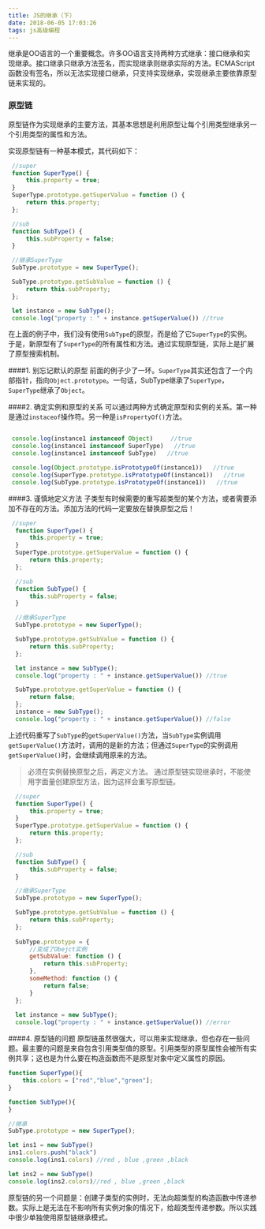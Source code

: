 ```yaml
---
title: JS的继承（下）
date: 2018-06-05 17:03:26
tags: js高级编程
---
```


继承是OO语言的一个重要概念。许多OO语言支持两种方式继承：接口继承和实现继承。接口继承只继承方法签名，而实现继承则继承实际的方法。ECMAScript函数没有签名，所以无法实现接口继承，只支持实现继承，实现继承主要依靠原型链来实现的。

<!-- more -->

### 原型链

原型链作为实现继承的主要方法，其基本思想是利用原型让每个引用类型继承另一个引用类型的属性和方法。


实现原型链有一种基本模式，其代码如下：
```js
 //super
 function SuperType() {
     this.property = true;
 }
 SuperType.prototype.getSuperValue = function () {
     return this.property;
 };

 //sub
 function SubType() {
     this.subProperty = false;
 }

 //继承SuperType
 SubType.prototype = new SuperType();

 SubType.prototype.getSubValue = function () {
     return this.subProperty;
 };

 let instance = new SubType();
 console.log("property : " + instance.getSuperValue()) //true
```
在上面的例子中，我们没有使用`SubType`的原型，而是给了它`SuperType`的实例。于是，新原型有了`SuperType`的所有属性和方法。通过实现原型链，实际上是扩展了原型搜索机制。

####1. 别忘记默认的原型
前面的例子少了一环。`SuperType`其实还包含了一个内部指针，指向`Object.prototype`。一句话，SubType继承了`SuperType`，`SuperType`继承了`Object`。
 
####2. 确定实例和原型的关系
可以通过两种方式确定原型和实例的关系。第一种是通过`instaceof`操作符。另一种是`isPropertyOf()`方法。

```js

 console.log(instance1 instanceof Object)     //true
 console.log(instance1 instanceof SuperType)   //true
 console.log(instance1 instanceof SubType)   //true

 console.log(Object.prototype.isPrototypeOf(instance1))   //true
 console.log(SuperType.prototype.isPrototypeOf(instance1))   //true
 console.log(SubType.prototype.isPrototypeOf(instance1))   //true

```

####3. 谨慎地定义方法
子类型有时候需要的重写超类型的某个方法，或者需要添加不存在的方法。添加方法的代码一定要放在替换原型之后！

```js
 //super
  function SuperType() {
      this.property = true;
  }
  SuperType.prototype.getSuperValue = function () {
      return this.property;
  };

  //sub
  function SubType() {
      this.subProperty = false;
  }

  //继承SuperType
  SubType.prototype = new SuperType();

  SubType.prototype.getSubValue = function () {
      return this.subProperty;
  };

  let instance = new SubType();
  console.log("property : " + instance.getSuperValue()) //true

  SubType.prototype.getSuperValue = function () {
      return false;
  };
  instance = new SubType();
  console.log("property : " + instance.getSuperValue()) //false
```
上述代码重写了`SubType`的`getSuperValue()`方法，当`SubType`实例调用`getSuperValue()`方法时，调用的是新的方法；但通过`SuperType`的实例调用`getSuperValue()`时，会继续调用原来的方法。

> 必须在实例替换原型之后，再定义方法。
> 通过原型链实现继承时，不能使用字面量创建原型方法，因为这样会重写原型链。

```js
  //super
  function SuperType() {
      this.property = true;
  }
  SuperType.prototype.getSuperValue = function () {
      return this.property;
  };

  //sub
  function SubType() {
      this.subProperty = false;
  }

  //继承SuperType
  SubType.prototype = new SuperType();

  SubType.prototype.getSubValue = function () {
      return this.subProperty;
  };
  
  SubType.prototype = {
      //变成了Obejct实例
      getSubValue: function () {
          return this.subProperty;
      },
      someMethod: function () {
          return false;
      }
  };
  
  let instance = new SubType();
  console.log("property : " + instance.getSuperValue()) //error

```

####4. 原型链的问题
原型链虽然很强大，可以用来实现继承，但也存在一些问题。最主要的问题是来自包含引用类型值的原型。引用类型的原型属性会被所有实例共享；这也是为什么要在构造函数而不是原型对象中定义属性的原因。

```js
function SuperType(){
    this.colors = ["red","blue","green"];
}

function SubType(){
}

//继承
SubType.prototype = new SuperType();

let ins1 = new SubType()
ins1.colors.push("black")
console.log(ins1.colors) //red , blue ,green ,black

let ins2 = new SubType()
console.log(ins2.colors)//red , blue ,green ,black
```
原型链的另一个问题是：创建子类型的实例时，无法向超类型的构造函数中传递参数。实际上是无法在不影响所有实例对象的情况下，给超类型传递参数。所以实践中很少单独使用原型链继承模式。











